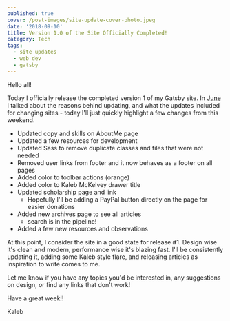```yaml
---
published: true
cover: /post-images/site-update-cover-photo.jpeg
date: '2018-09-10'
title: Version 1.0 of the Site Officially Completed!
category: Tech
tags:
  - site updates
  - web dev
  - gatsby
---
```

Hello all!

Today I officially release the completed version 1 of my Gatsby site. In [June](https://www.kalebmckelvey.com/blog/new-site-gatsby-material-style) I talked about the reasons behind updating, and what the updates included for changing sites - today I'll just quickly highlight a few changes from this weekend.

* Updated copy and skills on AboutMe page
* Updated a few resources for development
* Updated Sass to remove duplicate classes and files that were not needed
* Removed user links from footer and it now behaves as a footer on all pages
* Added color to toolbar actions (orange)
* Added color to Kaleb McKelvey drawer title
* Updated scholarship page and link
  * Hopefully I'll be adding a PayPal button directly on the page for easier donations
* Added new archives page to see all articles
  * search is in the pipeline!
* Added a few new resources and observations

At this point, I consider the site in a good state for release #1. Design wise it's clean and modern, performance wise it's blazing fast. I'll be consistently updating it, adding some Kaleb style flare, and releasing articles as inspiration to write comes to me.

Let me know if you have any topics you'd be interested in, any suggestions on design, or find any links that don't work!

Have a great week!!

Kaleb
